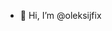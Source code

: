 - 👋 Hi, I’m @oleksijfix

<!---
oleksijfix/oleksijfix is a ✨ special ✨ repository because its `README.md` (this file) appears on your GitHub profile.
You can click the Preview link to take a look at your changes.
--->
